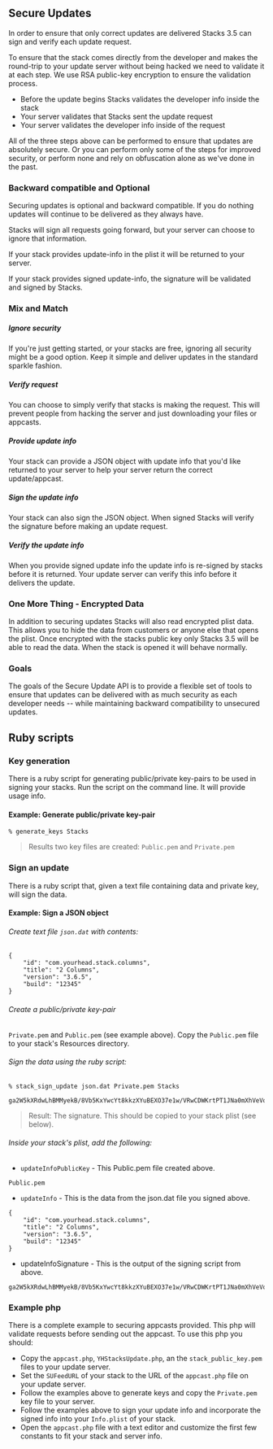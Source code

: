 
## Secure Updates

In order to ensure that only correct updates are delivered Stacks 3.5 can sign and verify each update request.

To ensure that the stack comes directly from the developer and makes the round-trip to your
update server without being hacked we need to validate it at each step. We use RSA public-key encryption to ensure the validation process.

 - Before the update begins Stacks validates the developer info inside the stack
 - Your server validates that Stacks sent the update request
 - Your server validates the developer info inside of the request

All of the three steps above can be performed to ensure that updates are absolutely secure. Or you can perform only some of the steps for improved security, or perform none and rely on obfuscation alone as we've done in the past.




### Backward compatible and Optional

Securing updates is optional and backward compatible. If you do nothing updates will continue to be delivered as they always have.

Stacks will sign all requests going forward, but your server can choose to ignore that information.

If your stack provides update-info in the plist it will be returned to your server.

If your stack provides signed update-info, the signature will be validated and signed by Stacks.




### Mix and Match

##### Ignore security
If you're just getting started, or your stacks are free, ignoring all security might be a good option. Keep it simple and deliver updates in the standard sparkle fashion.

##### Verify request
You can choose to simply verify that stacks is making the request. This will prevent people from hacking the server and just downloading your files or appcasts.

##### Provide update info
Your stack can provide a JSON object with update info that you'd like returned to your server to help your server return the correct update/appcast.

##### Sign the update info
Your stack can also sign the JSON object.  When signed Stacks will verify the signature before making an update request.

##### Verify the update info
When you provide signed update info the update info is re-signed by stacks before it is returned. Your update server can verify this info before it delivers the update.




### One More Thing - Encrypted Data

In addition to securing updates Stacks will also read encrypted plist data. This allows you to hide the data from customers or anyone else that opens the plist.  Once encrypted with the stacks public key only Stacks 3.5 will be able to read the data.  When the stack is opened it will behave normally.





### Goals

The goals of the Secure Update API is to provide a flexible set of tools to ensure that updates can be delivered with as much security as each developer needs -- while maintaining backward compatibility to unsecured updates.






## Ruby scripts

### Key generation
There is a ruby script for generating public/private key-pairs to be used in signing your stacks. Run the script on the command line. It will provide usage info.

#### Example: Generate public/private key-pair
```
% generate_keys Stacks

```
> Results  two key files are created:  `Public.pem` and `Private.pem`




### Sign an update
There is a ruby script that, given a text file containing data and private key, will sign the data. 

#### Example: Sign a JSON object

###### Create text file `json.dat` with contents:
```
{
    "id": "com.yourhead.stack.columns",
    "title": "2 Columns",
    "version": "3.6.5",
    "build": "12345"
}
```
 
###### Create a public/private key-pair
`Private.pem` and `Public.pem` (see example above).
Copy the `Public.pem` file to your stack's Resources directory.

###### Sign the data using the ruby script:
```
% stack_sign_update json.dat Private.pem Stacks

ga2W5kXRdwLhBMMyekB/8Vb5KxYwcYt8kkzXYuBEXO37e1w/VRwCDWKrtPT1JNa0mXhVeVoKoimfJFXwheMIBS8hzfTxN5/YAgiBh6lcfPovG0joh4R5V5+cr7gTExp3tVCS/f7VoTghox+YVY3u4SZwLhJcHlluAYj+ZSaOB/InNwiuW05nKgJZeQ9achJ1cz/CmeGEdmhr8weMqkRbu+8n/TN4m2Q/V3DUZznkdIfTz0eEU+sjs0+DPyoB2H+M8gKba7bdfhjnNVLcgvZ1NEZpvg7L8RqlT0HaKTxO9rPXZLYGi7GbnP178RJ6E6Ifvso5EKldzrUJASKyM7ajkw==
```
> Result: The signature. This should be copied to your stack plist (see below).

###### Inside your stack's plist, add the following:

- `updateInfoPublicKey` - This Public.pem file created above.
```
Public.pem
```


- `updateInfo` - This is the data from the json.dat file you signed above.
```
{
    "id": "com.yourhead.stack.columns",
    "title": "2 Columns",
    "version": "3.6.5",
    "build": "12345"
}
```

- updateInfoSignature - This is the output of the signing script from above.
```
ga2W5kXRdwLhBMMyekB/8Vb5KxYwcYt8kkzXYuBEXO37e1w/VRwCDWKrtPT1JNa0mXhVeVoKoimfJFXwheMIBS8hzfTxN5/YAgiBh6lcfPovG0joh4R5V5+cr7gTExp3tVCS/f7VoTghox+YVY3u4SZwLhJcHlluAYj+ZSaOB/InNwiuW05nKgJZeQ9achJ1cz/CmeGEdmhr8weMqkRbu+8n/TN4m2Q/V3DUZznkdIfTz0eEU+sjs0+DPyoB2H+M8gKba7bdfhjnNVLcgvZ1NEZpvg7L8RqlT0HaKTxO9rPXZLYGi7GbnP178RJ6E6Ifvso5EKldzrUJASKyM7ajkw==

```





### Example php

There is a complete example to securing appcasts provided. This php will validate requests before sending out the appcast. To use this php you should:

 - Copy the `appcast.php`, `YHStacksUpdate.php`, an the `stack_public_key.pem` files to your update server.
 - Set the `SUFeedURL` of your stack to the URL of the `appcast.php` file on your update server.
 - Follow the examples above to generate keys and copy the `Private.pem` key file to your server.
 - Follow the examples above to sign your update info and incorporate the signed info into your `Info.plist` of your stack.
 - Open the `appcast.php` file with a text editor and customize the first few constants to fit your stack and server info.




